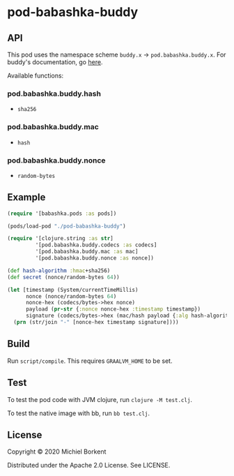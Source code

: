 # pod-babashka-buddy

## API

This pod uses the namespace scheme `buddy.x` -> `pod.babashka.buddy.x`.
For buddy's documentation, go [here](https://funcool.github.io/buddy-core/latest/api/index.html).

Available functions:

### pod.babashka.buddy.hash

- `sha256`

### pod.babashka.buddy.mac

- `hash`

### pod.babashka.buddy.nonce

- `random-bytes`

## Example

``` clojure
(require '[babashka.pods :as pods])

(pods/load-pod "./pod-babashka-buddy")

(require '[clojure.string :as str]
         '[pod.babashka.buddy.codecs :as codecs]
         '[pod.babashka.buddy.mac :as mac]
         '[pod.babashka.buddy.nonce :as nonce])

(def hash-algorithm :hmac+sha256)
(def secret (nonce/random-bytes 64))

(let [timestamp (System/currentTimeMillis)
      nonce (nonce/random-bytes 64)
      nonce-hex (codecs/bytes->hex nonce)
      payload (pr-str {:nonce nonce-hex :timestamp timestamp})
      signature (codecs/bytes->hex (mac/hash payload {:alg hash-algorithm :key secret}))]
  (prn (str/join "-" [nonce-hex timestamp signature])))
```

## Build

Run `script/compile`. This requires `GRAALVM_HOME` to be set.

## Test

To test the pod code with JVM clojure, run `clojure -M test.clj`.

To test the native image with bb, run `bb test.clj`.

## License

Copyright © 2020 Michiel Borkent

Distributed under the Apache 2.0 License. See LICENSE.
